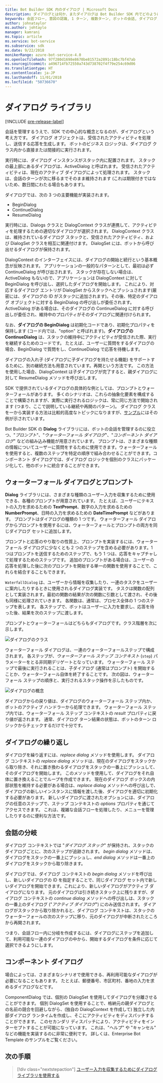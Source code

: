 ```yaml
---
title: Bot Builder SDK 内のダイアログ | Microsoft Docs
description: ダイアログとは何か、またダイアログは Bot Builder SDK 内でどのように機能するのかについて説明します。
keywords: 会話フロー, 意図の認識, 1 ターン, 複数ターン, ボットの会話, ダイアログ, プロンプト, ウォーターフォール, ダイアログ セット
author: johnataylor
ms.author: johtaylo
manager: kamrani
ms.topic: article
ms.service: bot-service
ms.subservice: sdk
ms.date: 9/22/2018
monikerRange: azure-bot-service-4.0
ms.openlocfilehash: 97f280d1698e8670be81572a2891c18bc7bf47ab
ms.sourcegitcommit: a496714fb72550a743d738702f4f79e254c69d06
ms.translationtype: HT
ms.contentlocale: ja-JP
ms.lasthandoff: 11/01/2018
ms.locfileid: "50736670"
---
```

# <a name="dialogs-library"></a>ダイアログ ライブラリ

[!INCLUDE [pre-release-label](../includes/pre-release-label.md)]

会話を管理するうえで、SDK での中心的な概念となるのが、ダイアログという考え方です。 ダイアログ オブジェクトは、受信されたアクティビティを処理し、送信する応答を生成します。 ボットのビジネス ロジックは、ダイアログ クラス内から直接または間接的に実行されます。

実行時には、ダイアログ インスタンスがスタック内に配置されます。 スタックの最上部にあるダイアログは、ActiveDialog と呼ばれます。 受信されたアクティビティは、現在のアクティブ ダイアログによって処理されます。 スタックは、会話のターンが次に移るまでそのまま維持されます (これは期限付きではないため、数日間にわたる場合もあります)。 

ダイアログでは、次の 3 つの主要機能が実装されます。
- BeginDialog
- ContinueDialog
- ResumeDialog

実行時には、Dialogs クラスと DialogContext クラスが連携して、アクティビティを処理するための適切なダイアログが選択されます。 DialogContext クラスは、維持されているダイアログ スタックと、受信されたアクティビティ、および DialogSet クラスを相互に関連付けます。 DialogSet には、ボットから呼び出せるダイアログが保持されます。

DialogContext のインターフェイスには、ダイアログの開始と続行という基本概念が反映されます。 アプリケーションの一般的なパターンとして、最初は必ず ContinueDialog が呼び出されます。 スタックが存在しない場合は、ActiveDialog もないので、アプリケーションは DialogContext に対して BeginDialog を呼び出し、選択したダイアログを開始します。 これにより、対応するダイアログ エントリが DialogSet からスタックへとプッシュされます(厳密には、ダイアログの ID がスタックに追加されます)。その後、特定のダイアログ オブジェクトに対する BeginDialog の呼び出しが委任されます。 ActiveDialog がある場合は、そのダイアログの ContinueDialog に対する呼び出しが委任され、維持中のプロパティがそのダイアログに関連付けられます。

なお、**ダイアログの BeginDialog** は初期化コードであり、初期化プロパティを保持します (コード内では、"option" と呼ばれます)。**ダイアログの ContinueDialog** は、スタックの維持中にアクティビティが受信された際、実行を継続するためのコードです。 たとえば、ユーザーに質問をするダイアログの場合、BeginDialog で質問をし、ContinueDialog で応答を待機します。

ダイアログの入れ子 (ダイアログに子ダイアログを持たせる機能) をサポートするために、別の継続方法も用意されています。再開という方法です。 この方法を使用した場合、DialogContext は子ダイアログが完了すると、親ダイアログに対して ResumeDialog メソッドを呼び出します。

SDK で提供されているダイアログの具体的な例としては、プロンプトとウォーターフォールがあります。 多くのシナリオは、これらの抽象化要素を構成することで構築されますが、実際に実行されるロジックは、常に同じ方法で開始されます (つまり、ここで説明している継続や再開のパターン)。 ダイアログ クラスを一から実装する方法は比較的高度なトピックになりますが、[サンプル](https://github.com/Microsoft/BotBuilder-samples)にはその例が示されています。

Bot Builder SDK の **Dialog** ライブラリには、ボットの会話を管理するのに役立つ、"_プロンプト_"、"_ウォーターフォール ダイアログ_"、"_コンポーネント ダイアログ_" などの組み込み機能が用意されています。 プロンプトは、さまざまな種類の情報についてユーザーに質問をするために使用できます。ウォーターフォールを使用すると、複数のステップを特定の順序で組み合わせることができます。コンポーネント ダイアログでは、ダイアログ ロジックを個別のクラスにパッケージ化して、他のボットに統合することができます。
## <a name="waterfall-dialogs-and-prompts"></a>ウォーターフォール ダイアログとプロンプト

**Dialog** ライブラリには、さまざまな種類のユーザー入力を収集するために使用できる、各種のプロンプトが用意されています。 たとえば、ユーザーにテキストの入力を求めるための **TextPrompt**、数字の入力を求めるための **NumberPrompt**、日時の入力を求めるための **DateTimePrompt** などがあります。 プロンプトはダイアログの種類の 1 つです。 ウォーターフォール ダイアログからプロンプトを使用するには、ウォーターフォールとプロンプトの両方を同じダイアログ セットに追加します。 

プロンプトと応答のやり取りの性質上、プロンプトを実装するには、ウォーターフォール ダイアログに少なくとも 2 つのステップを含める必要があります。1 つはプロンプトを送信するためのステップで、もう 1 つは、応答をキャプチャして処理するためのステップです。  追加のプロンプトがある場合は、ユーザーの応答を処理した後に次のプロンプトを開始する単一の関数を使用することで、これらを結合することもできます。

`WaterfallDialog` は、ユーザーから情報を収集したり、一連のタスクをユーザーに案内したりするときに使用されるダイアログ実装です。 タスクは関数の配列として実装されます。最初の関数の結果が次の関数に引数として渡され、その後も同様に処理されていきます。 各関数は、通常は、プロセス全体の 1 つのステップを表します。 各ステップで、ボットはユーザーに入力を要求し、応答を待った後、結果を次のステップに渡します。 

プロンプトとウォーターフォールはどちらもダイアログです。クラス階層を次に示します。 

![ダイアログのクラス](media/bot-builder-dialog-classes.png)

ウォーターフォール ダイアログは、一連のウォーターフォールステップで構成されます。 各ステップが、_ウォーターフォール ステップ コンテキスト_ (`step`) パラメーターをとる非同期デリゲートとなっています。 ウォーターフォール ステップで最後に実行されることは、子ダイアログ (通常はプロンプト) を開始することか、ウォーターフォール自体を終了することです。 次の図は、ウォーターフォール ステップの順序と、実行されるスタック操作を示したものです。

![ダイアログの概念](media/bot-builder-dialog-concept.png)

ダイアログからの戻り値は、ダイアログのウォーターフォール ステップ内か、ボットのアクティブ ハンドラーから処理できます。
ウォーターフォール ステップ内では、ウォーターフォール ステップ コンテキストの _result_ プロパティに戻り値が返されます。
通常、ダイアログ ターン結果の状態は、ボットのターン ロジックからチェックするだけで十分です。

## <a name="repeating-a-dialog"></a>ダイアログの繰り返し

ダイアログを繰り返すには、*replace dialog* メソッドを使用します。 ダイアログ コンテキストの *replace dialog* メソッドは、現在のダイアログをスタックから取り除き、それに置き換わるダイアログをスタックの一番上にプッシュして、そのダイアログを開始します。 このメソッドを使用して、ダイアログをそれ自体に置き換えることでループを作成できます。 現在のダイアログ ボックスの内部状態を維持する必要がある場合は、_replace dialog_ メソッドへの呼び出しで、ダイアログの新しいインスタンスに情報を渡した後、ダイアログを適切に初期化する必要があります。 新しいダイアログに渡されたオプションには、ダイアログの任意のステップで、ステップ コンテキストの _options_ プロパティを通じてアクセスできます。 これは、複雑な会話フローを処理したり、メニューを管理したりするのに便利な方法です。

## <a name="branch-a-conversation"></a>会話の分岐

ダイアログ コンテキストでは "_ダイアログ スタック_" が保持され、スタックのダイアログごとに、次のステップが追跡されます。 _begin dialog_ メソッドは、ダイアログをスタックの一番上にプッシュし、_end dialog_ メソッドは一番上のダイアログをスタックから取り除きます。

ダイアログでは、ダイアログ コンテキストの _begin dialog_ メソッドを呼び出し、新しいダイアログの ID を指定することで、同じダイアログ セット内で新しいダイアログを開始できます。これにより、新しいダイアログがアクティブ ダイアログになります。 元のダイアログは引き続きスタック上に残りますが、ダイアログ コンテキストの _continue dialog_ メソッドへの呼び出しは、スタックの一番上のダイアログ ("_アクティブ ダイアログ_") にのみ送信されます。 ダイアログがスタックから取り除かれると、ダイアログ コンテキストは、スタックのウォーターフォールの次のステップに移り、元のダイアログが中断されたところから再開されます。

つまり、会話フロー内に分岐を作成するには、ダイアログにステップを追加して、利用可能な一連のダイアログの中から、開始するダイアログを条件に応じて選択できるようにします。

## <a name="component-dialog"></a>コンポーネント ダイアログ
場合によっては、さまざまなシナリオで使用できる、再利用可能なダイアログが必要になることもあります。 たとえば、郵便番号、市区町村、番地の入力を求めるダイアログなどです。 

ComponentDialog では、個別の DialogSet を使用してダイアログを分離させることができます。 個別 DialogSet を使用することで、格納元の親ダイアログとの名前の競合を回避しながら、(独自の DialogContext を作成して) 独立した内部ダイアログ ランタイムを作成し、そこにアクティビティをディスパッチすることができます。 このセカンダリ ディスパッチにより、アクティビティをインターセプトすることが可能になっています。 これは、"ヘルプ" や "キャンセル" などの機能を実装するのに非常に便利です。  詳しくは、Enterprise Bot Template のサンプルをご覧ください。 

## <a name="next-steps"></a>次の手順

> [!div class="nextstepaction"]
> [ユーザー入力を収集するためにダイアログ ライブラリを使用する](bot-builder-prompts.md)

